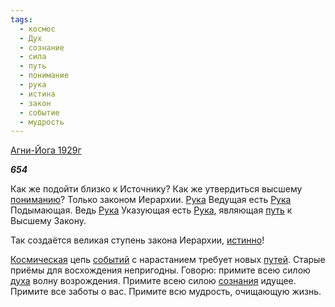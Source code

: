 ```yaml
---
tags:
  - космос
  - Дух
  - сознание
  - сила
  - путь
  - понимание
  - рука
  - истина
  - закон
  - событие
  - мудрость
---
```

[Агни-Йога 1929г](https://127.0.0.1:4002/agni/1929)

___654___

Как же подойти близко к Источнику? Как же утвердиться высшему [пониманию](../../../tags/#понимание)? Только законом Иерархии. [Рука](../../../tags/#рука) Ведущая есть [Рука](../../../tags/#рука) Подымающая. Ведь [Рука](../../../tags/#рука) Указующая есть [Рука](../../../tags/#рука), являющая [путь](../../../tags/#путь) к Высшему Закону.   

Так создаётся великая ступень закона Иерархии, [истинно](../../../tags/#истина)!   

[Космическая](../../../tags/#космос) цепь [событий](../../../tags/#событие) с нарастанием требует новых [путей](../../../tags/#путь). Старые приёмы для восхождения непригодны. Говорю: примите всею силою [духа](../../../tags/#Дух) волну возрождения. Примите всею силою [сознания](../../../tags/#сознание) идущее. Примите все заботы о вас. Примите всю мудрость, очищающую жизнь.